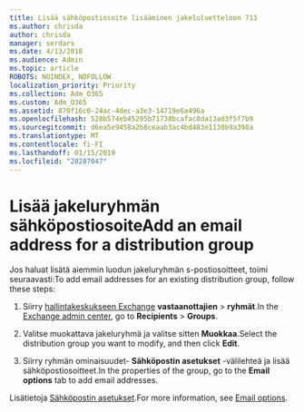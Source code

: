 ```yaml
---
title: Lisää sähköpostiosoite lisääminen jakeluluetteloon 713
ms.author: chrisda
author: chrisda
manager: serdars
ms.date: 4/13/2018
ms.audience: Admin
ms.topic: article
ROBOTS: NOINDEX, NOFOLLOW
localization_priority: Priority
ms.collection: Adm_O365
ms.custom: Adm_O365
ms.assetid: 870f16c0-24ac-4dec-a3e3-14719e6a496a
ms.openlocfilehash: 528b574eb45295b71738bcafac8da13ad3f5f7b9
ms.sourcegitcommit: d6ea5e9458a2b8ceaab3ac4bd483e1130b9a398a
ms.translationtype: MT
ms.contentlocale: fi-FI
ms.lasthandoff: 01/15/2019
ms.locfileid: "28287047"
---
```

# <a name="add-an-email-address-for-a-distribution-group"></a><span data-ttu-id="1079f-102">Lisää jakeluryhmän sähköpostiosoite</span><span class="sxs-lookup"><span data-stu-id="1079f-102">Add an email address for a distribution group</span></span>

<span data-ttu-id="1079f-103">Jos haluat lisätä aiemmin luodun jakeluryhmän s-postiosoitteet, toimi seuraavasti:</span><span class="sxs-lookup"><span data-stu-id="1079f-103">To add email addresses for an existing distribution group, follow these steps:</span></span>
  
1. <span data-ttu-id="1079f-104">Siirry [hallintakeskukseen Exchange](https://outlook.office365.com/ecp/) **vastaanottajien** \> **ryhmät**.</span><span class="sxs-lookup"><span data-stu-id="1079f-104">In the [Exchange admin center](https://outlook.office365.com/ecp/), go to **Recipients** \> **Groups**.</span></span>
    
2. <span data-ttu-id="1079f-105">Valitse muokattava jakeluryhmä ja valitse sitten **Muokkaa**.</span><span class="sxs-lookup"><span data-stu-id="1079f-105">Select the distribution group you want to modify, and then click **Edit**.</span></span>
    
3. <span data-ttu-id="1079f-106">Siirry ryhmän ominaisuudet- **Sähköpostin asetukset** -välilehteä ja lisää sähköpostiosoitteet.</span><span class="sxs-lookup"><span data-stu-id="1079f-106">In the properties of the group, go to the **Email options** tab to add email addresses.</span></span> 
    
<span data-ttu-id="1079f-107">Lisätietoja [Sähköpostin asetukset](https://technet.microsoft.com/library/bb124513.aspx#emailoptions).</span><span class="sxs-lookup"><span data-stu-id="1079f-107">For more information, see [Email options](https://technet.microsoft.com/library/bb124513.aspx#emailoptions).</span></span>
  

